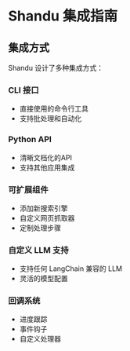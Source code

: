 # Shandu 集成指南

## 集成方式

Shandu 设计了多种集成方式：

### CLI 接口
- 直接使用的命令行工具
- 支持批处理和自动化

### Python API
- 清晰文档化的API
- 支持其他应用集成

### 可扩展组件
- 添加新搜索引擎
- 自定义网页抓取器
- 定制处理步骤

### 自定义 LLM 支持
- 支持任何 LangChain 兼容的 LLM
- 灵活的模型配置

### 回调系统
- 进度跟踪
- 事件钩子
- 自定义处理器